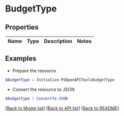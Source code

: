 # BudgetType
## Properties

Name | Type | Description | Notes
------------ | ------------- | ------------- | -------------

## Examples

- Prepare the resource
```powershell
$BudgetType = Initialize-PSOpenAPIToolsBudgetType 
```

- Convert the resource to JSON
```powershell
$BudgetType | ConvertTo-JSON
```

[[Back to Model list]](../README.md#documentation-for-models) [[Back to API list]](../README.md#documentation-for-api-endpoints) [[Back to README]](../README.md)

